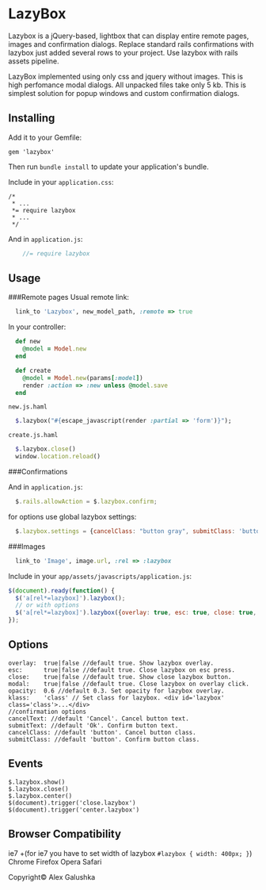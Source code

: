 LazyBox
=======

Lazybox is a jQuery-based, lightbox that can display entire remote pages, images and confirmation dialogs.
Replace standard rails confirmations with lazybox just added several rows to your project. Use lazybox with rails assets pipeline.

LazyBox implemented using only css and jquery without images.
This is high perfomance modal dialogs. All unpacked files take only 5 kb.
This is simplest solution for popup windows and custom confirmation dialogs.

Installing
------------

Add it to your Gemfile:

    gem 'lazybox'

Then run `bundle install` to update your application's bundle.

Include in your `application.css`:

    /*
     * ...
     *= require lazybox
     * ...
     */

And in `application.js`:

```javascript
    //= require lazybox
```

Usage
-----

###Remote pages
Usual remote link:

```ruby
  link_to 'Lazybox', new_model_path, :remote => true
```

In your controller:

```ruby
  def new
    @model = Model.new
  end

  def create
    @model = Model.new(params[:model])
    render :action => :new unless @model.save
  end
```

`new.js.haml`

```ruby
  $.lazybox("#{escape_javascript(render :partial => 'form')}");
```

`create.js.haml`

```ruby
  $.lazybox.close()
  window.location.reload()
```
###Confirmations

And in `application.js`:

```javascript
  $.rails.allowAction = $.lazybox.confirm;
```

for options use global lazybox settings:

```javascript
  $.lazybox.settings = {cancelClass: "button gray", submitClass: 'button gray', overlay: false}
```

###Images

```ruby
  link_to 'Image', image.url, :rel => :lazybox
```
Include in your `app/assets/javascripts/application.js`:

```javascript
$(document).ready(function() {
  $('a[rel*=lazybox]').lazybox();
  // or with options
  $('a[rel*=lazybox]').lazybox({overlay: true, esc: true, close: true, modal: true, opacity: 0.3, klass: 'class'});
});
```

Options
-------

    overlay:  true|false //default true. Show lazybox overlay.
    esc:      true|false //default true. Close lazybox on esc press.
    close:    true|false //default true. Show close lazybox button.
    modal:    true|false //default true. Close lazybox on overlay click.
    opacity:  0.6 //default 0.3. Set opacity for lazybox overlay.
    klass:    'class' // Set class for lazybox. <div id='lazybox' class='class'>...</div>
    //confirmation options
    cancelText: //default 'Cancel'. Cancel button text.
    submitText: //default 'Ok'. Confirm button text.
    cancelClass: //default 'button'. Cancel button class.
    submitClass: //default 'button'. Confirm button class.

Events
------

    $.lazybox.show()
    $.lazybox.close()
    $.lazybox.center()
    $(document).trigger('close.lazybox')
    $(document).trigger('center.lazybox')


Browser Compatibility
---------------------

ie7 +(for ie7 you have to set width of lazybox `#lazybox { width: 400px; }`)
Chrome
Firefox
Opera
Safari

Copyright© Alex Galushka
